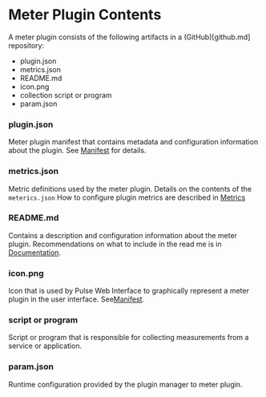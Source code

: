 Meter Plugin Contents
=====================

A meter plugin consists of the following artifacts in a (GitHub)[github.md] repository:

- plugin.json
- metrics.json
- README.md
- icon.png
- collection script or program
- param.json

### plugin.json

Meter plugin manifest that contains metadata and configuration information about the plugin. See [Manifest](../reference/manifest.md) for details.

### metrics.json

Metric definitions used by the meter plugin. Details on the contents of the `meterics.json` How to configure plugin metrics  are described in [Metrics](../reference/metrics.md)

### README.md

Contains a description and configuration information about the meter plugin. Recommendations on what to include in the read me is in [Documentation](../reference/documentation.md).

### icon.png

Icon that is used by Pulse Web Interface to graphically represent a meter plugin in the user interface. See[Manifest](../reference/manifest.md#icon).

### script or program

Script or program that is responsible for collecting measurements from a service or application.

### param.json

Runtime configuration provided by the plugin manager to meter plugin.




